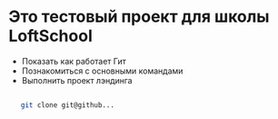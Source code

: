 # Это тестовый проект для школы LoftSchool
* Показать как работает Гит
* Познакомиться с основными командами
* Выполнить проект лэндинга
```bash

   git clone git@github...

```

